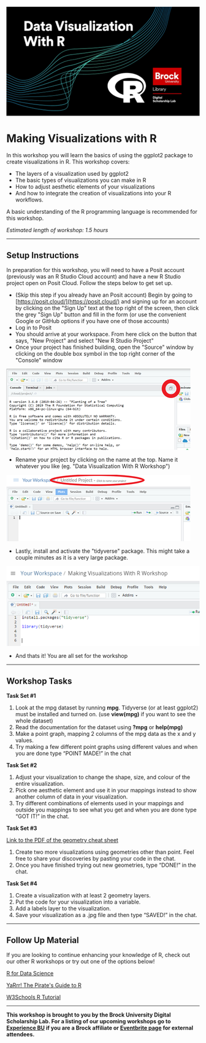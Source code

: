 ![Workshop Splash Image](Data-Visualization-in-R.jpg)


# Making Visualizations with R
In this workshop you will learn the basics of using the ggplot2 package to create visualizations in R.  This workshop covers:

- The layers of a visualization used by ggplot2 
- The basic types of visualizations you can make in R
- How to adjust aesthetic elements of your visualizations
- And how to integrate the creation of visualizations into your R workflows.

A basic understanding of the R programming language is recommended for this workshop.

*Estimated length of workshop: 1.5 hours*

----

## Setup Instructions
In preparation for this workshop, you will need to have a Posit account (previously was an R Studio Cloud account) and have a new R Studio project open on Posit Cloud.  Follow the steps below to get set up.

- (Skip this step if you already have an Posit account) Begin by going to [https://posit.cloud/](https://posit.cloud/) and signing up for an account by clicking on the "Sign Up" text at the top right of the screen, then click the grey "Sign Up" button and fill in the form (or use the convenient Google or GitHub options if you have one of those accounts)
- Log in to Posit
- You should arrive at your workspace.  From here click on the button that says, "New Project" and select "New R Studio Project"
- Once your project has finished building, open the "Source" window by clicking on the double box symbol in the top right corner of the "Console" window

![Source Button Location](image1.png)

- Rename your project by clicking on the name at the top.  Name it whatever you like (eg. "Data Visualization With R Workshop")

![Title Change](image2.png)

- Lastly, install and activate the "tidyverse" package.  This might take a couple minutes as it is a very large package. 

![Tidyverse Install](image3.png)

- And thats it!  You are all set for the workshop

----

## Workshop Tasks
**Task Set #1**
1. Look at the mpg dataset by running **mpg**.  Tidyverse (or at least ggplot2) must be installed and turned on.  (use **view(mpg)** if you want to see the whole dataset)
2. Read the documentation for the dataset using **?mpg** or **help(mpg)**
3. Make a point graph, mapping 2 columns of the mpg data as the x and y values.
4. Try making a few different point graphs using different values and when you are done type “POINT MADE!” in the chat


**Task Set #2**
1. Adjust your visualization to change the shape, size, and colour of the entire visualization.  
2. Pick one aesthetic element and use it in your mappings instead to show another column of data in your visualization.
3. Try different combinations of elements used in your mappings and outside you mappings to see what you get and when you are done type “GOT IT!” in the chat.


**Task Set #3**  

[Link to the PDF of the geometry cheat sheet](https://github.com/rstudio/cheatsheets/blob/main/data-visualization.pdf)

1. Create two more visualizations using geometries other than point.  Feel free to share your discoveries by pasting your code in the chat.
2. Once you have finished trying out new geometries, type “DONE!” in the chat.


**Task Set #4**
1. Create a visualization with at least 2 geometry layers.
2. Put the code for your visualization into a variable.
3. Add a labels layer to the visualization.
4. Save your visualization as a .jpg file and then type “SAVED!” in the chat.

----

## Follow Up Material
If you are looking to continue enhancing your knowledge of R, check out our other R workshops or try out one of the options below!

[R for Data Science](https://r4ds.had.co.nz/index.html)

[YaRrr! The Pirate's Guide to R](https://bookdown.org/ndphillips/YaRrr/)   
  
[W3Schools R Tutorial](https://www.w3schools.com/r/default.asp)

----

**This workshop is brought to you by the Brock University Digital Scholarship Lab.  For a listing of our upcoming workshops go to [Experience BU](https://experiencebu.brocku.ca/organization/dsl) if you are a Brock affiliate or [Eventbrite page](https://www.eventbrite.ca/o/brock-university-digital-scholarship-lab-21661627350) for external attendees.**


